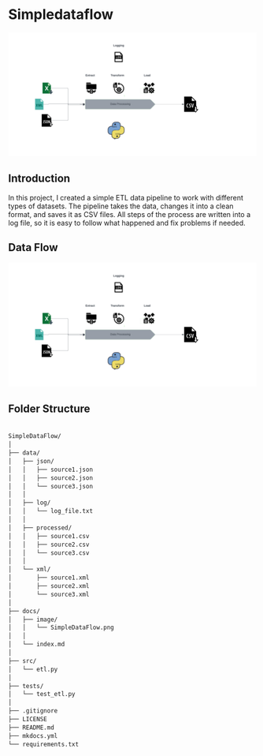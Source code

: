 # Simpledataflow

![Cover Image](https://github.com/Rafo044/SimpleDataFlow/blob/main/docs/image/SimpleDataFlow.png)

## Introduction
In this project, I created a simple ETL data pipeline to work with different types of datasets. The pipeline takes the data, changes it into a clean format, and saves it as CSV files. All steps of the process are written into a log file, so it is easy to follow what happened and fix problems if needed.

## Data Flow
![Data Flow](https://github.com/Rafo044/SimpleDataFlow/blob/main/docs/image/SimpleDataFlow.png)


## Folder Structure
```markdown

SimpleDataFlow/
│
├── data/
│   ├── json/
│   │   ├── source1.json
│   │   ├── source2.json
│   │   └── source3.json
│   │
│   ├── log/
│   │   └── log_file.txt
│   │
│   ├── processed/
│   │   ├── source1.csv
│   │   ├── source2.csv
│   │   └── source3.csv
│   │
│   └── xml/
│       ├── source1.xml
│       ├── source2.xml
│       └── source3.xml
│
├── docs/
│   ├── image/
│   │   └── SimpleDataFlow.png
│   │
│   └── index.md
│
├── src/
│   └── etl.py
│
├── tests/
│   └── test_etl.py
│
├── .gitignore
├── LICENSE
├── README.md
├── mkdocs.yml
└── requirements.txt


